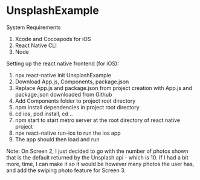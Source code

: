 # UnsplashExample

System Requirements

1. Xcode and Cocoapods for iOS
2. React Native CLI
3. Node

Setting up the react native frontend (for iOS):

1. npx react-native init UnsplashExample
2. Download App.js, Components, package.json
3. Replace App.js and package.json from project creation with App.js and package.json downloaded from Github
4. Add Components folder to project root directory
5. npm install dependencies in project root directory
6. cd ios, pod install, cd ..
7. npm start to start metro server at the root directory of react native project
8. npx react-native run-ios to run the ios app
9. The app should then load and run


Note:
On Screen 2, I just decided to go with the number of photos shown that is the default returned by the Unsplash api - which is 10. If I had a bit more, time, I can make it so it would be however many photos the user has, and add the swiping photo feature for Screen 3.
